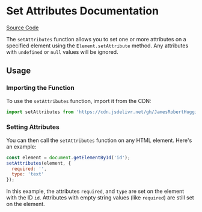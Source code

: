 # Set Attributes Documentation

[Source Code](https://cdn.jsdelivr.net/gh/JamesRobertHugginsNgo/make-html@2.0.0/make-html/set-attributes.js)

The `setAttributes` function allows you to set one or more attributes on a specified element using the `Element.setAttribute` method. Any attributes with `undefined` or `null` values will be ignored.

## Usage

### Importing the Function

To use the `setAttributes` function, import it from the CDN:

```javascript
import setAttributes from 'https://cdn.jsdelivr.net/gh/JamesRobertHugginsNgo/make-html@2.0.0/make-html/set-attributes.js';
```

### Setting Attributes

You can then call the `setAttributes` function on any HTML element. Here's an example:

```javascript
const element = document.getElementById('id');
setAttributes(element, { 
  required: '',
  type: 'text'
});
```

In this example, the attributes `required`, and `type` are set on the element with the ID `id`. Attributes with empty string values (like `required`) are still set on the element.
